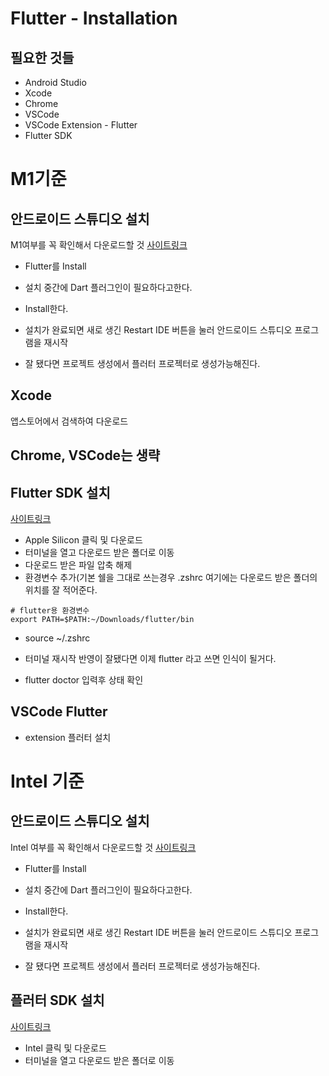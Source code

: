 # Flutter - Installation

## 필요한 것들
- Android Studio
- Xcode
- Chrome
- VSCode
- VSCode Extension - Flutter
- Flutter SDK



# M1기준

## 안드로이드 스튜디오 설치

M1여부를 꼭 확인해서 다운로드할 것
[사이트링크](https://developer.android.com/studio)


- Flutter를 Install
- 설치 중간에 Dart 플러그인이 필요하다고한다.
- Install한다.

- 설치가 완료되면 새로 생긴 Restart IDE 버튼을 눌러 안드로이드 스튜디오 프로그램을 재시작
- 잘 됐다면 프로젝트 생성에서 플러터 프로젝터로 생성가능해진다.


## Xcode

앱스토어에서 검색하여 다운로드

## Chrome, VSCode는 생략

## Flutter SDK 설치
[사이트링크](https://docs.flutter.dev/get-started/install/macos)
- Apple Silicon 클릭 및 다운로드
- 터미널을 열고 다운로드 받은 폴더로 이동
- 다운로드 받은 파일 압축 해제
- 환경변수 추가(기본 쉘을 그대로 쓰는경우 .zshrc
여기에는 다운로드 받은 폴더의 위치를 잘 적어준다. 

```
# flutter용 환경변수
export PATH=$PATH:~/Downloads/flutter/bin
```
- source ~/.zshrc
- 터미널 재시작
반영이 잘됐다면 이제 flutter 라고 쓰면 인식이 될거다.

- flutter doctor 입력후 상태 확인

## VSCode Flutter
- extension 플러터 설치




# Intel 기준

## 안드로이드 스튜디오 설치

Intel 여부를 꼭 확인해서 다운로드할 것
[사이트링크](https://developer.android.com/studio)

- Flutter를 Install
- 설치 중간에 Dart 플러그인이 필요하다고한다.
- Install한다.

- 설치가 완료되면 새로 생긴 Restart IDE 버튼을 눌러 안드로이드 스튜디오 프로그램을 재시작
- 잘 됐다면 프로젝트 생성에서 플러터 프로젝터로 생성가능해진다.

## 플러터 SDK 설치
[사이트링크](https://docs.flutter.dev/get-started/install/macos)
- Intel 클릭 및 다운로드
- 터미널을 열고 다운로드 받은 폴더로 이동


